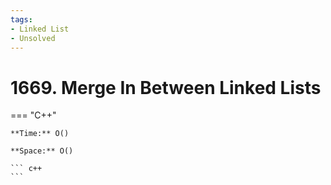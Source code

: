 ```yaml
---
tags:
- Linked List
- Unsolved
---
```



# 1669. Merge In Between Linked Lists

=== "C++"

    **Time:** O()

    **Space:** O()

    ``` c++
    ```